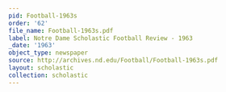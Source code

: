 ```yaml
---
pid: Football-1963s
order: '62'
file_name: Football-1963s.pdf
label: Notre Dame Scholastic Football Review - 1963
_date: '1963'
object_type: newspaper
source: http://archives.nd.edu/Football/Football-1963s.pdf
layout: scholastic
collection: scholastic
---
```

